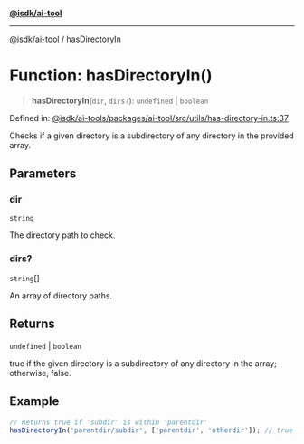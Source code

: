 [**@isdk/ai-tool**](../README.md)

***

[@isdk/ai-tool](../globals.md) / hasDirectoryIn

# Function: hasDirectoryIn()

> **hasDirectoryIn**(`dir`, `dirs?`): `undefined` \| `boolean`

Defined in: [@isdk/ai-tools/packages/ai-tool/src/utils/has-directory-in.ts:37](https://github.com/isdk/ai-tool.js/blob/d0765f898f217d97c57c6949502b4a7bef5dce5e/src/utils/has-directory-in.ts#L37)

Checks if a given directory is a subdirectory of any directory in the provided array.

## Parameters

### dir

`string`

The directory path to check.

### dirs?

`string`[]

An array of directory paths.

## Returns

`undefined` \| `boolean`

true if the given directory is a subdirectory of any directory in the array; otherwise, false.

## Example

```ts
// Returns true if 'subdir' is within 'parentdir'
hasDirectoryIn('parentdir/subdir', ['parentdir', 'otherdir']); // true
```
